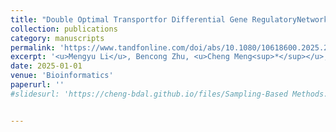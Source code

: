 ```yaml
---
title: "Double Optimal Transportfor Differential Gene RegulatoryNetwork Inference with Unpaired Samples"
collection: publications
category: manuscripts
permalink: 'https://www.tandfonline.com/doi/abs/10.1080/10618600.2025.2505732'
excerpt: '<u>Mengyu Li</u>, Bencong Zhu, <u>Cheng Meng<sup>*</sup></u>, Xiaodan Fan'
date: 2025-01-01
venue: 'Bioinformatics'
paperurl: ''
#slidesurl: 'https://cheng-bdal.github.io/files/Sampling-Based Methods.pdf'


---
```


